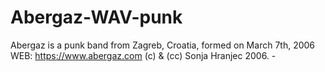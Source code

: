 # Abergaz-WAV-punk
Abergaz is a punk band from Zagreb, Croatia, formed on March 7th, 2006 WEB: https://www.abergaz.com
(c) & (cc) Sonja Hranjec 2006. - 
